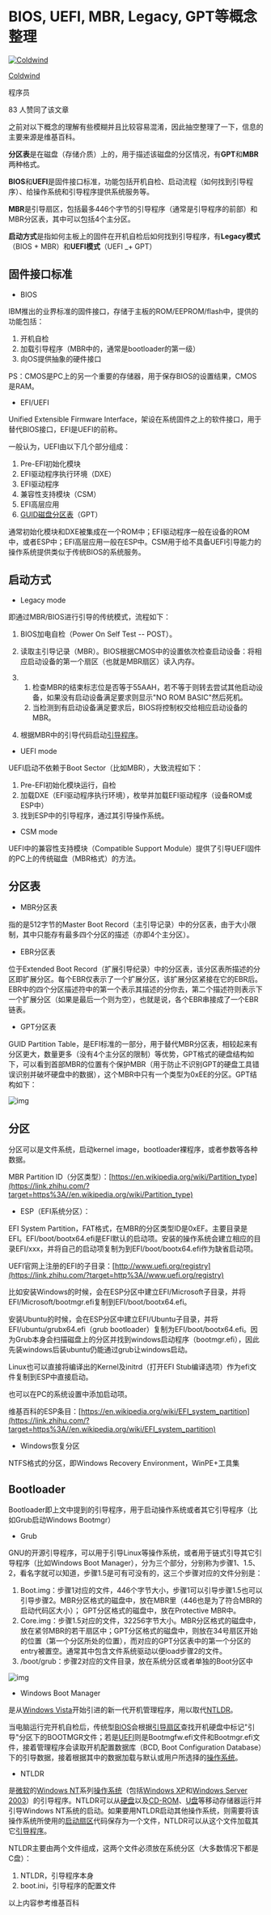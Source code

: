 # BIOS, UEFI, MBR, Legacy, GPT等概念整理

[![Coldwind](https://pic1.zhimg.com/v2-767fdcc5e3adec06038b50a00937c747_xs.jpg?source=172ae18b)](https://www.zhihu.com/people/jimzeus)

[Coldwind](https://www.zhihu.com/people/jimzeus)

程序员



83 人赞同了该文章

之前对以下概念的理解有些模糊并且比较容易混淆，因此抽空整理了一下，信息的主要来源是维基百科。



**分区表**是在磁盘（存储介质）上的，用于描述该磁盘的分区情况，有**GPT**和**MBR**两种格式。

**BIOS**和**UEFI**是固件接口标准，功能包括开机自检、启动流程（如何找到引导程序）、给操作系统和引导程序提供系统服务等。

**MBR**是引导扇区，包括最多446个字节的引导程序（通常是引导程序的前部）和MBR分区表，其中可以包括4个主分区。

**启动方式**是指如何主板上的固件在开机自检后如何找到引导程序，有**Legacy模式**（BIOS + MBR）和**UEFI模式**（UEFI _+ GPT）



## **固件接口标准**

- BIOS

IBM推出的业界标准的固件接口，存储于主板的ROM/EEPROM/flash中，提供的功能包括：

1. 开机自检
2. 加载引导程序（MBR中的，通常是bootloader的第一级）
3. 向OS提供抽象的硬件接口

PS：CMOS是PC上的另一个重要的存储器，用于保存BIOS的设置结果，CMOS是RAM。



- EFI/UEFI

Unified Extensible Firmware Interface，架设在系统固件之上的软件接口，用于替代BIOS接口，EFI是UEFI的前称。

一般认为，UEFI由以下几个部分组成：

1. Pre-EFI初始化模块
2. EFI驱动程序执行环境（DXE）
3. EFI驱动程序
4. 兼容性支持模块（CSM）
5. EFI高层应用
6. [GUID磁盘分区表](https://link.zhihu.com/?target=https%3A//zh.wikipedia.org/wiki/%E5%85%A8%E5%B1%80%E5%94%AF%E4%B8%80%E6%A8%99%E8%AD%98%E5%88%86%E5%8D%80%E8%A1%A8)（GPT）

通常初始化模块和DXE被集成在一个ROM中；EFI驱动程序一般在设备的ROM中，或者ESP中；EFI高层应用一般在ESP中。CSM用于给不具备UEFI引导能力的操作系统提供类似于传统BIOS的系统服务。



## **启动方式**

- Legacy mode

即通过MBR/BIOS进行引导的传统模式，流程如下：

1. BIOS加电自检（Power On Self Test -- POST）。

2. 读取主引导记录（MBR）。BIOS根据CMOS中的设置依次检查启动设备：将相应启动设备的第一个扇区（也就是MBR扇区）读入内存。

3. 1. 检查MBR的结束标志位是否等于55AAH，若不等于则转去尝试其他启动设备，如果没有启动设备满足要求则显示"NO ROM BASIC"然后死机。
   2. 当检测到有启动设备满足要求后，BIOS将控制权交给相应启动设备的MBR。

4. 根据MBR中的引导代码启动[引导程序](https://link.zhihu.com/?target=https%3A//zh.wikipedia.org/wiki/%E5%BC%95%E5%AF%BC%E7%A8%8B%E5%BA%8F%22%20%5Co%20%22%E5%BC%95%E5%AF%BC%E7%A8%8B%E5%BA%8F)。



- UEFI mode

UEFI启动不依赖于Boot Sector（比如MBR），大致流程如下：

1. Pre-EFI初始化模块运行，自检
2. 加载DXE（EFI驱动程序执行环境），枚举并加载EFI驱动程序（设备ROM或ESP中）
3. 找到ESP中的引导程序，通过其引导操作系统。



- CSM mode

UEFI中的兼容性支持模块（Compatible Support Module）提供了引导UEFI固件的PC上的传统磁盘（MBR格式）的方法。



## **分区表**

- MBR分区表

指的是512字节的Master Boot Record（主引导记录）中的分区表，由于大小限制，其中只能存有最多四个分区的描述（亦即4个主分区）。



- EBR分区表

位于Extended Boot Record（扩展引导纪录）中的分区表，该分区表所描述的分区即扩展分区。每个EBR仅表示了一个扩展分区，该扩展分区紧接在它的EBR后。EBR中的四个分区描述符中的第一个表示其描述的分你去，第二个描述符则表示下一个扩展分区（如果是最后一个则为空），也就是说，各个EBR串接成了一个EBR链表。



- GPT分区表

GUID Partition Table，是EFI标准的一部分，用于替代MBR分区表，相较起来有分区更大，数量更多（没有4个主分区的限制）等优势，GPT格式的硬盘结构如下，可以看到首部MBR的位置有个保护MBR（用于防止不识别GPT的硬盘工具错误识别并破坏硬盘中的数据），这个MBR中只有一个类型为0xEE的分区。GPT结构如下：





![img](https://pic3.zhimg.com/80/v2-0f9d14100058feff6e180da5623c3aca_720w.jpg)



## **分区**

分区可以是文件系统，启动kernel image，bootloader裸程序，或者参数等各种数据。

MBR Partition ID（分区类型）：[https://en.wikipedia.org/wiki/Partition_type](https://link.zhihu.com/?target=https%3A//en.wikipedia.org/wiki/Partition_type)



- ESP（EFI系统分区）：

EFI System Partition，FAT格式，在MBR的分区类型ID是0xEF。主要目录是EFI。EFI/boot/bootx64.efi是EFI默认的启动项。安装的操作系统会建立相应的目录EFI/xxx，并将自己的启动项复制为到EFI/boot/bootx64.efi作为缺省启动项。

UEFI官网上注册的EFI的子目录：[http://www.uefi.org/registry](https://link.zhihu.com/?target=http%3A//www.uefi.org/registry)



比如安装Windows的时候，会在ESP分区中建立EFI/Microsoft子目录，并将EFI/Microsoft/bootmgr.efi复制到EFI/boot/bootx64.efi。



安装Ubuntu的时候，会在ESP分区中建立EFI/Ubuntu子目录，并将EFI/ubuntu/grubx64.efi（grub bootloader）复制为EFI/boot/bootx64.efi。因为Grub本身会扫描磁盘上的分区并找到windows启动程序（bootmgr.efi），因此先装windows后装ubuntu仍能通过grub让windows启动。



Linux也可以直接将编译出的Kernel及initrd（打开EFI Stub编译选项）作为efi文件复制到ESP中直接启动。



也可以在PC的系统设置中添加启动项。

维基百科的ESP条目：[https://en.wikipedia.org/wiki/EFI_system_partition](https://link.zhihu.com/?target=https%3A//en.wikipedia.org/wiki/EFI_system_partition)



- Windows恢复分区

NTFS格式的分区，即Windows Recovery Environment，WinPE+工具集



## **Bootloader**

Bootloader即上文中提到的引导程序，用于启动操作系统或者其它引导程序（比如Grub启动Windows Bootmgr）

- Grub

GNU的开源引导程序，可以用于引导Linux等操作系统，或者用于链式引导其它引导程序（比如Windows Boot Manager），分为三个部分，分别称为步骤1、1.5、2，看名字就可以知道，步骤1.5是可有可没有的，这三个步骤对应的文件分别是：

1. Boot.img：步骤1对应的文件，446个字节大小，步骤1可以引导步骤1.5也可以引导步骤2。MBR分区格式的磁盘中，放在MBR里（446也是为了符合MBR的启动代码区大小）； GPT分区格式的磁盘中，放在Protective MBR中。
2. Core.img：步骤1.5对应的文件，32256字节大小。MBR分区格式的磁盘中，放在紧邻MBR的若干扇区中；GPT分区格式的磁盘中，则放在34号扇区开始的位置（第一个分区所处的位置），而对应的GPT分区表中的第一个分区的entry被置空。通常其中包含文件系统驱动以便load步骤2的文件。
3. /boot/grub：步骤2对应的文件目录，放在系统分区或者单独的Boot分区中





![img](https://pic2.zhimg.com/80/v2-cccf2befeb5363c48ca4911c88e00329_720w.jpg)





- Windows Boot Manager

是从[Windows Vista](https://link.zhihu.com/?target=https%3A//zh.wikipedia.org/wiki/Windows_Vista)开始引进的新一代开机管理程序，用以取代[NTLDR](https://link.zhihu.com/?target=https%3A//zh.wikipedia.org/wiki/NTLDR)。

当电脑运行完开机自检后，传统型[BIOS](https://link.zhihu.com/?target=https%3A//zh.wikipedia.org/wiki/BIOS)会根据[引导扇区](https://link.zhihu.com/?target=https%3A//zh.wikipedia.org/wiki/%E5%95%9F%E5%8B%95%E7%A3%81%E5%8D%80)查找开机硬盘中标记"引导"分区下的BOOTMGR文件；若是[UEFI](https://link.zhihu.com/?target=https%3A//zh.wikipedia.org/wiki/UEFI)则是Bootmgfw.efi文件和Bootmgr.efi文件，接着管理程序会读取开机配置数据库（BCD, Boot Configuration Database）下的引导数据，接着根据其中的数据加载与默认或用户所选择的[操作系统](https://link.zhihu.com/?target=https%3A//zh.wikipedia.org/wiki/%E4%BD%9C%E6%A5%AD%E7%B3%BB%E7%B5%B1)。



- NTLDR

是[微软](https://link.zhihu.com/?target=https%3A//zh.wikipedia.org/wiki/%E5%BE%AE%E8%BD%AF)的[Windows NT](https://link.zhihu.com/?target=https%3A//zh.wikipedia.org/wiki/Windows_NT)系列[操作系统](https://link.zhihu.com/?target=https%3A//zh.wikipedia.org/wiki/%E6%93%8D%E4%BD%9C%E7%B3%BB%E7%BB%9F)（包括[Windows XP](https://link.zhihu.com/?target=https%3A//zh.wikipedia.org/wiki/Windows_XP)和[Windows Server 2003](https://link.zhihu.com/?target=https%3A//zh.wikipedia.org/wiki/Windows_Server_2003)）的引导程序。NTLDR可以从[硬盘](https://link.zhihu.com/?target=https%3A//zh.wikipedia.org/wiki/%E7%A1%AC%E7%9B%98)以及[CD-ROM](https://link.zhihu.com/?target=https%3A//zh.wikipedia.org/wiki/CD-ROM)、[U盘](https://link.zhihu.com/?target=https%3A//zh.wikipedia.org/wiki/U%E7%9B%98)等移动存储器运行并引导Windows NT系统的启动。如果要用NTLDR启动其他操作系统，则需要将该操作系统所使用的[启动扇区](https://link.zhihu.com/?target=https%3A//zh.wikipedia.org/w/index.php%3Ftitle%3D%E5%90%AF%E5%8A%A8%E6%89%87%E5%8C%BA%26action%3Dedit%26redlink%3D1)代码保存为一个文件，NTLDR可以从这个文件加载其它[引导程序](https://link.zhihu.com/?target=https%3A//zh.wikipedia.org/wiki/%E5%BC%95%E5%AF%BC%E7%A8%8B%E5%BA%8F)。

NTLDR主要由两个文件组成，这两个文件必须放在系统分区（大多数情况下都是C盘）：

1. NTLDR，引导程序本身
2. boot.ini，引导程序的配置文件





以上内容参考维基百科